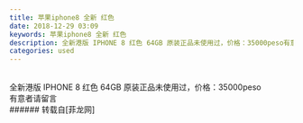 ```yaml
---
title: 苹果iphone8 全新 红色
date: 2018-12-29 03:09
keywords: 苹果iphone8 全新 红色
description: 全新港版 IPHONE 8 红色 64GB 原装正品未使用过，价格：35000peso有意者请留言
categories: used
---
```

<td class="t_f" id="postmessage_2587650">

<br/>
全新港版 IPHONE 8 红色 64GB 原装正品未使用过，价格：35000peso<br/>
有意者请留言<br/>
</td>
###### 转载自[菲龙网]
